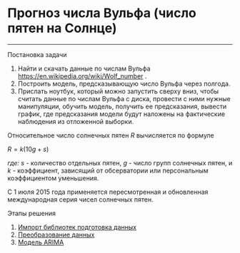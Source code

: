 # Прогноз числа Вульфа (число пятен на Солнце)

***
Постановка задачи
1. Найти и скачать данные по числам Вульфа https://en.wikipedia.org/wiki/Wolf_number .
2. Построить модель, предсказывающую число Вульфа через полгода.
3. Прислать ноутбук, который можно запустить сверху вниз, чтобы считать данные по числам Вульфа с диска, провести с ними нужные манипуляции, обучить модель, получить ее предсказания, вывести график, где предсказания модели будут наложены на фактические наблюдения из отложенной выборки.

Относительное число солнечных пятен $R$ вычисляется по формуле

$R=k(10g+s)$

*где:*
$s$ - количество отдельных пятен,
$g$ - число групп солнечных пятен, и
$k$ - коэффициент, зависящий от обсерватории или персональным коэффициентом уменьшения.

С 1 июля 2015 года применяется пересмотренная и обновленная международная серия чисел солнечных пятен.


Этапы решения

1. [Импорт библиотек подготовка данных](https://github.com/artystyle/wolf_sunspot/blob/master/wolf.ipynb#1)
2. [Преобразование данных](https://github.com/artystyle/wolf_sunspot/blob/master/wolf.ipynb#2)
3. [Модель ARIMA](https://github.com/artystyle/wolf_sunspot/blob/master/wolf.ipynb3)
   
